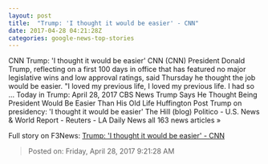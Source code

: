 ```yaml
---
layout: post
title:  "Trump: 'I thought it would be easier' - CNN"
date: 2017-04-28 04:21:28Z
categories: google-news-top-stories
---
```


CNN Trump: 'I thought it would be easier' CNN (CNN) President Donald Trump, reflecting on a first 100 days in office that has featured no major legislative wins and low approval ratings, said Thursday he thought the job would be easier. "I loved my previous life, I loved my previous life. I had so ... Today in Trump: April 28, 2017 CBS News Trump Says He Thought Being President Would Be Easier Than His Old Life Huffington Post Trump on presidency: 'I thought it would be easier' The Hill (blog) Politico - U.S. News & World Report - Reuters - LA Daily News all 163 news articles »


Full story on F3News: [Trump: 'I thought it would be easier' - CNN](http://www.f3nws.com/n/EYrEE)

> Posted on: Friday, April 28, 2017 9:21:28 AM
